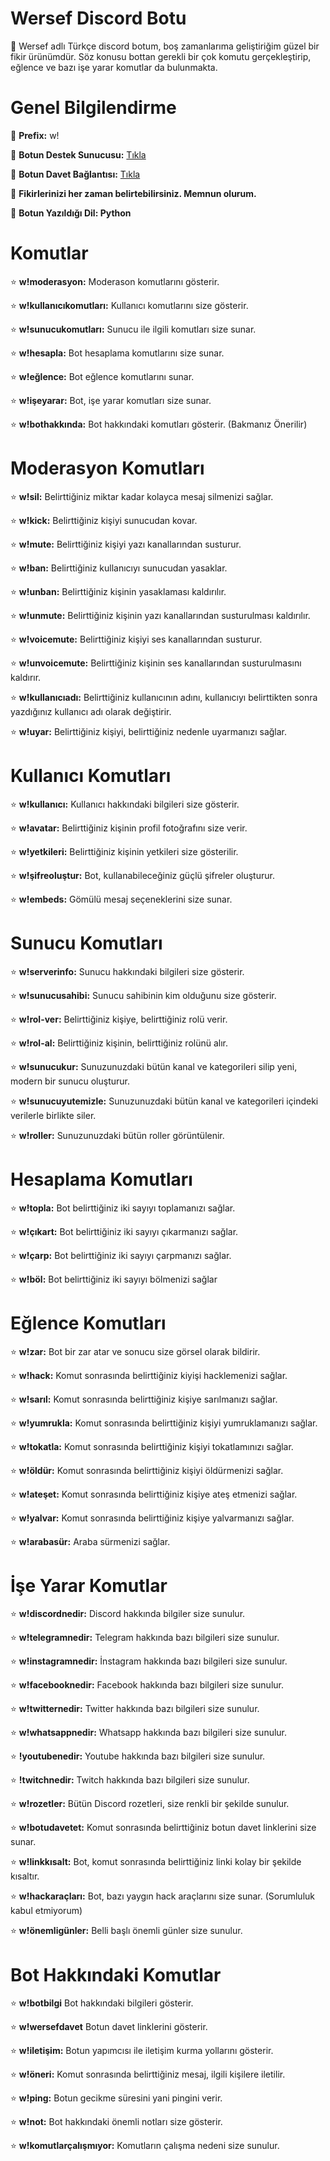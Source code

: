 # Wersef Discord Botu

📁 Wersef adlı Türkçe discord botum, boş zamanlarıma geliştiriğim güzel bir fikir ürünümdür. Söz konusu bottan gerekli bir çok komutu gerçekleştirip, eğlence ve bazı işe yarar komutlar da bulunmakta.

# Genel Bilgilendirme

🔗 **Prefix:** w!

🔗 **Botun Destek Sunucusu:** [Tıkla](https://discord.gg/ewGpWsx454)

🔗 **Botun Davet Bağlantısı:** [Tıkla](https://discord.com/oauth2/authorize?client_id=819743355663548447&permissions=469820598&scope=bot)

📁 **Fikirlerinizi her zaman belirtebilirsiniz. Memnun olurum.**

📁 **Botun Yazıldığı Dil: Python**


# Komutlar

⭐ **w!moderasyon:** Moderason komutlarını gösterir.

⭐ **w!kullanıcıkomutları:** Kullanıcı komutlarını size gösterir.

⭐ **w!sunucukomutları:** Sunucu ile ilgili komutları size sunar.

⭐ **w!hesapla:** Bot hesaplama komutlarını size sunar.

⭐ **w!eğlence:** Bot eğlence komutlarını sunar.

⭐ **w!işeyarar:** Bot, işe yarar komutları size sunar.

⭐ **w!bothakkında:** Bot hakkındaki komutları gösterir. (Bakmanız Önerilir)

# Moderasyon Komutları

⭐ **w!sil:** Belirttiğiniz miktar kadar kolayca mesaj silmenizi sağlar.

⭐ **w!kick:** Belirttiğiniz kişiyi sunucudan kovar.

⭐ **w!mute:** Belirttiğiniz kişiyi yazı kanallarından susturur.

⭐ **w!ban:** Belirttiğiniz kullanıcıyı sunucudan yasaklar.

⭐ **w!unban:** Belirttiğiniz kişinin yasaklaması kaldırılır.

⭐ **w!unmute:** Belirttiğiniz kişinin yazı kanallarından susturulması kaldırılır.

⭐ **w!voicemute:** Belirttiğiniz kişiyi ses kanallarından susturur.

⭐ **w!unvoicemute:** Belirttiğiniz kişinin ses kanallarından susturulmasını kaldırır.

⭐ **w!kullanıcıadı:** Belirttiğiniz kullanıcının adını, kullanıcıyı belirttikten sonra yazdığınız kullanıcı adı olarak değiştirir.

⭐ **w!uyar:** Belirttiğiniz kişiyi, belirttiğiniz nedenle uyarmanızı sağlar.

# Kullanıcı Komutları

⭐ **w!kullanıcı:** Kullanıcı hakkındaki bilgileri size gösterir.
 
⭐ **w!avatar:** Belirttiğiniz kişinin profil fotoğrafını size verir.

⭐ **w!yetkileri:** Belirttiğiniz kişinin yetkileri size gösterilir.

⭐ **w!şifreoluştur:** Bot, kullanabileceğiniz güçlü şifreler oluşturur.

⭐ **w!embeds:**  Gömülü mesaj seçeneklerini size sunar.

# Sunucu Komutları

⭐ **w!serverinfo:** Sunucu hakkındaki bilgileri size gösterir.
 
⭐ **w!sunucusahibi:** Sunucu sahibinin kim olduğunu size gösterir.

⭐ **w!rol-ver:** Belirttiğiniz kişiye, belirttiğiniz rolü verir.

⭐ **w!rol-al:** Belirttiğiniz kişinin, belirttiğiniz rolünü alır.

⭐ **w!sunucukur:** Sunuzunuzdaki bütün kanal ve kategorileri silip yeni, modern bir sunucu oluşturur.

⭐ **w!sunucuyutemizle:** Sunuzunuzdaki bütün kanal ve kategorileri içindeki verilerle birlikte siler.

⭐ **w!roller:** Sunuzunuzdaki bütün roller görüntülenir.

# Hesaplama Komutları

⭐ **w!topla:** Bot belirttiğiniz iki sayıyı toplamanızı sağlar.

⭐ **w!çıkart:** Bot belirttiğiniz iki sayıyı çıkarmanızı sağlar.

⭐ **w!çarp:** Bot belirttiğiniz iki sayıyı çarpmanızı sağlar.

⭐ **w!böl:** Bot belirttiğiniz iki sayıyı bölmenizi sağlar


# Eğlence Komutları

⭐ **w!zar:** Bot bir zar atar ve sonucu size görsel olarak bildirir.
 
⭐ **w!hack:** Komut sonrasında belirttiğiniz kiyişi hacklemenizi sağlar.

⭐ **w!sarıl:** Komut sonrasında belirttiğiniz kişiye sarılmanızı sağlar.

⭐ **w!yumrukla:** Komut sonrasında belirttiğiniz kişiyi yumruklamanızı sağlar.

⭐ **w!tokatla:** Komut sonrasında belirttiğiniz kişiyi tokatlamınızı sağlar.

⭐ **w!öldür:** Komut sonrasında belirttiğiniz kişiyi öldürmenizi sağlar.

⭐ **w!ateşet:** Komut sonrasında belirttiğiniz kişiye ateş etmenizi sağlar.

⭐ **w!yalvar:** Komut sonrasında belirttiğiniz kişiye yalvarmanızı sağlar.

⭐ **w!arabasür:** Araba sürmenizi sağlar.

# İşe Yarar Komutlar

⭐ **w!discordnedir:** Discord hakkında bilgiler size sunulur.

⭐ **w!telegramnedir:** Telegram hakkında bazı bilgileri size sunulur.

⭐ **w!instagramnedir:** İnstagram hakkında bazı bilgileri size sunulur.

⭐ **w!facebooknedir:** Facebook hakkında bazı bilgileri size sunulur.

⭐ **w!twitternedir:** Twitter hakkında bazı bilgileri size sunulur.

⭐ **w!whatsappnedir:** Whatsapp hakkında bazı bilgileri size sunulur.

⭐ **!youtubenedir:** Youtube hakkında bazı bilgileri size sunulur.

⭐ **!twitchnedir:** Twitch hakkında bazı bilgileri size sunulur.

⭐ **w!rozetler:** Bütün Discord rozetleri, size renkli bir şekilde sunulur.

⭐ **w!botudavetet:** Komut sonrasında belirttiğiniz botun davet linklerini size sunar.

⭐ **w!linkkısalt:** Bot, komut sonrasında belirttiğiniz linki kolay bir şekilde kısaltır.

⭐ **w!hackaraçları:** Bot, bazı yaygın hack araçlarını size sunar. (Sorumluluk kabul etmiyorum)

⭐ **w!önemligünler:** Belli başlı önemli günler size sunulur.


# Bot Hakkındaki Komutlar

⭐ **w!botbilgi** Bot hakkındaki bilgileri gösterir.

⭐ **w!wersefdavet** Botun davet linklerini gösterir.

⭐ **w!iletişim:** Botun yapımcısı ile iletişim kurma yollarını gösterir.

⭐ **w!öneri:** Komut sonrasında belirttiğiniz mesaj, ilgili kişilere iletilir.

⭐ **w!ping:** Botun gecikme süresini yani pingini verir.

⭐ **w!not:** Bot hakkındaki önemli notları size gösterir.

⭐ **w!komutlarçalışmıyor:** Komutların çalışma nedeni size sunulur.
